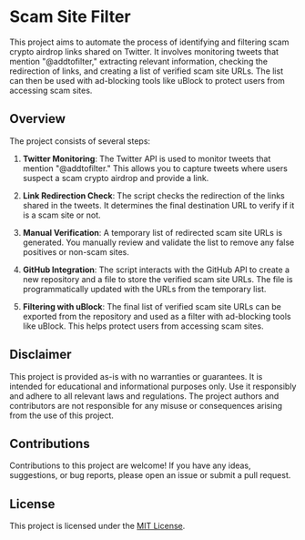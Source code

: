# Scam Site Filter

This project aims to automate the process of identifying and filtering scam crypto airdrop links shared on Twitter. It involves monitoring tweets that mention "@addtofilter," extracting relevant information, checking the redirection of links, and creating a list of verified scam site URLs. The list can then be used with ad-blocking tools like uBlock to protect users from accessing scam sites.

## Overview

The project consists of several steps:

1. **Twitter Monitoring**: The Twitter API is used to monitor tweets that mention "@addtofilter." This allows you to capture tweets where users suspect a scam crypto airdrop and provide a link.

2. **Link Redirection Check**: The script checks the redirection of the links shared in the tweets. It determines the final destination URL to verify if it is a scam site or not.

3. **Manual Verification**: A temporary list of redirected scam site URLs is generated. You manually review and validate the list to remove any false positives or non-scam sites.

4. **GitHub Integration**: The script interacts with the GitHub API to create a new repository and a file to store the verified scam site URLs. The file is programmatically updated with the URLs from the temporary list.

5. **Filtering with uBlock**: The final list of verified scam site URLs can be exported from the repository and used as a filter with ad-blocking tools like uBlock. This helps protect users from accessing scam sites.

## Disclaimer

This project is provided as-is with no warranties or guarantees. It is intended for educational and informational purposes only. Use it responsibly and adhere to all relevant laws and regulations. The project authors and contributors are not responsible for any misuse or consequences arising from the use of this project.

## Contributions

Contributions to this project are welcome! If you have any ideas, suggestions, or bug reports, please open an issue or submit a pull request.

## License

This project is licensed under the [MIT License](LICENSE).
